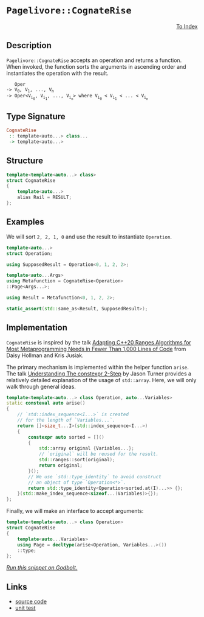 <!-- Copyright 2024 Feng Mofan
SPDX-License-Identifier: Apache-2.0 -->

# `Pagelivore::CognateRise`

<p style='text-align: right;'><a href="../../../facilities/metafunctions.md#pagelivore-cognate-rise">To Index</a></p>

## Description

`Pagelivore::CognateRise` accepts an operation and returns a function.
When invoked, the function sorts the arguments in ascending order and instantiates the operation with the result.

<pre><code>   Oper
-> V<sub>0</sub>, V<sub>1</sub>, ..., V<sub>n</sub>
-> Oper&lt;V<sub>i<sub>0</sub></sub>, V<sub>i<sub>1</sub></sub>, ..., V<sub>i<sub>n</sub></sub>&gt; where V<sub>i<sub>0</sub></sub> &lt; V<sub>i<sub>1</sub></sub> &lt; ... &lt; V<sub>i<sub>n</sub></sub></code></pre>

## Type Signature

```Haskell
CognateRise
 :: template<auto...> class...
 -> template<auto...>
```

## Structure

```C++
template<template<auto...> class>
struct CognateRise
{
    template<auto...>
    alias Rail = RESULT;
};
```

## Examples

We will sort `2, 2, 1, 0` and use the result to instantiate `Operation`.

```C++
template<auto...>
struct Operation;

using SupposedResult = Operation<0, 1, 2, 2>;

template<auto...Args>
using Metafunction = CognateRise<Operation>
::Page<Args...>;

using Result = Metafunction<0, 1, 2, 2>;

static_assert(std::same_as<Result, SupposedResult>);
```

## Implementation

`CognateRise` is inspired by the talk [Adapting C++20 Ranges Algorithms for Most Metaprogramming Needs in Fewer Than 1,000 Lines of Code](https://youtu.be/69PuizjrgBM?list=PLPqbaGB3rnNmIaWPvuu4U6LWt1XooNi-L) from Daisy Hollman and Kris Jusiak.

The primary mechanism is implemented within the helper function `arise`.
The talk [Understanding The constexpr 2-Step](https://youtu.be/_AefJX66io8?list=PLPqbaGB3rnNmIaWPvuu4U6LWt1XooNi-L) by Jason Turner provides a relatively detailed explanation of the usage of `std::array`. Here, we will only walk through general ideas.

```C++
template<template<auto...> class Operation, auto...Variables>
static consteval auto arise()
{    
    // `std::index_sequence<I...>` is created
    // for the length of `Variables...`.
    return []<size_t...I>(std::index_sequence<I...>)
    {
        constexpr auto sorted = []()
        {
            std::array original {Variables...};
            // `original` will be reused for the result.
            std::ranges::sort(original);
            return original;
        }();
        // We use `std::type_identity` to avoid construct
        // an object of type `Operation<*>`.
        return std::type_identity<Operation<sorted.at(I)...>> {};
    }(std::make_index_sequence<sizeof...(Variables)>{});
};
```

Finally, we will make an interface to accept arguments:

```C++
template<template<auto...> class Operation>
struct CognateRise
{
    template<auto...Variables>
    using Page = decltype(arise<Operation, Variables...>())
    ::type;
};
```

[*Run this snippet on Godbolt.*](https://godbolt.org/#z:OYLghAFBqd5QCxAYwPYBMCmBRdBLAF1QCcAaPECAMzwBtMA7AQwFtMQByARg9KtQYEAysib0QXACx8BBAKoBnTAAUAHpwAMvAFYTStJg1DIApACYAQuYukl9ZATwDKjdAGFUtAK4sGIM9KuADJ4DJgAcj4ARpjE/gDspAAOqAqETgwe3r7%2B0ilpjgIhYZEsMXFmiXaYDhlCBEzEBFk%2BfgG2mPaFDPWNBMUR0bEJtg1NLTntCmP9oYNlw5UAlLaoXsTI7BzmAMyhyN5YANQmO25ejrSEAJ6n2CYaAIK7%2B4eYJ2eNxEy3O/dPLwYBy8x1ObjEwBIhAQLDuD2eZj2QLeHzcyGm6CwVDhAKeAHoAFREglHRp4JRHYkEvHwgiYFhJAx0sF0hlMzBgpgXVAAOj5dyOByYCgURwA8klYkxuqRSdy%2BTyAGpkphRegKHGPabSvDIQUCaaYABuYjlRFJxHJmAgS3hJniFiOTpOT2dRzxeJOADYNBiQCBQlhVAB9JQARy8jE2YIAkgq4T6juTBcRMNLMOh4W6PUd%2BMQjgQEO96EZC0dUFRvRplZbVer4z6eVnnamCOsGCcAKxWTsAETBaQAXphgwQFTG7hA/QGGEHQ5gI1GOWc4/y/rbXc77VZN26nWgGIbVEl81zzQoSHT0B9e12e72bc29ycHU/n87p18fuXLcBQqbtxrPA60wBR43ifsdh3R53z3HMTB9KE/2YWgEI0I4AHc6FoI4YiOVMvCUa88wLIt8NArxaDHN9YOnb4jFA/0LyaCAkP/WhbSgmj31bdsfzwZCxFOaDYPtB9OJE98cwAdXeQj3jQ6cCGuSVgzwLBBBuNCC1QUkjVQdT9UPAhiC8BxuKdHNDHLKJtBqAhy0rZTJSrCUpW6MF4z%2BNCm13PdeOIDslJUkd1MYRxlLBNzvg8s5mKvHlpQgGMli8%2B4/hfKwIOEt8xKnAh0H9FgmAAa1C2dMBDcNIyBZc3CHTAKwVCAgJAhROPuV8IIku1sq43FHkJYkjg8YBmDpAAlK1KWJGknlZRl0xZelFuZT55TXbBBQMEVxUlGKMk1aZTIcEbUDG9MpqUXrJKdBb2U5DalRVNVQM1N1CNCYAjmUJhgAUnZbywA5nOtMlrrOaKdQEWVWtesDNptDcYOdf1QZygE%2Bug%2BEhqpPGqTmwaqSOAAVUCCFFAmcfxmmiUJ2kVoe9aiDS%2BFjrMhyodi7Gnk%2BowjiELwknyDMJooqibz29zDrODRZS4WUzEVuF%2BueebGaW5neT5R5iGADVvN5tJ%2BYAWUwBoqC8IFukl0bxswK66q5mX/kef1fv%2BsFdf11nVfhPnvrFhRKIc05bzNi2rdqAQwTlo4FaOJXE5VnmtQaRxkGDYUlBY6cFFYEdhTBIOQ9lQXhdSUXxYIO4JI4FZaE4TteD8DgtFIVBODcaxrCOC91k2E5ER4UgCE0euVhKkBO3iHkvUkABOHZ4i9YeuDMSpEkbjhJF4FgJA0OXW/bzuOF4BQQDlse2/r0g4FgGBEBANYCCSC5yEoNAGToWJwgLzhVAAA4vQAFp55HGAMgPUUgeRmF4BmQgUJCoK34IIEQYh2BSBkIIRQKh1A31ILoBWGFvhJE4DwBuTcW7jw7pwMUFw34OQrEcIBoDwGQOgZIWBRwIAeG/vQfMuwuBLF4NfLQKwIBIC/kkH%2BZAKAQGkbIkAwApBKxoFRWIF8IBRBoVEf8xBrjkN4Ho5gBixS2XskY0gX82CCDFAwWghiCFYCiF4YA4JaC0AvtwXgWBipGHEM4vAqZahGkYgQyqNQLhbBHqEOk2925XCiN8AxHgsA0JMngfePjSBhOIFESuvZ6SGGAFcIw48VhUAMPrRUeBMAYTcq3EeqDhCiHEFglpuC1A0KIfoEpKAe6WH0HgKIF9IArFQEkbo3iQEYjDqYSw1gzAnzyZaLAYybQdC6BkFws4Jh%2BAVsEOYpRyh6HyOkAQ%2ByzmpAuQwAYJzhgK2qNHHoMwrlPM6PZOoMx7lDDiE8t5nhWh6G1E0X5Cx/krH7hsTBlCODN1IMfXgp8WHALAZICBUD45cLMDw3AiDBHDxEaPCpKwixMCwHETZU9JA7B5EveIkgNCSACD6DQnYvQL30JwXepB947C4HPLgXpAEL0AcKzskguCdiXl6RFNDT7n0viSm%2BEjH6SOfgw9%2B8jFECL/mwTgjQWBGniCApg20SnxwXjyQV7cEFEDWXoFp6D2nSE6UobpBDdBKxIUwMhPi4UIqRbQjg9DX4XEchaY1przVCn5lwa1tqeF8JkQIoeOwzDErEbfDVurYgfwUagfhwwjUmpAXGlRC8uBy3UXSYgWidEEJMY0JxI9m1mIsQ4KxNjwr2McTQlxbiPFeKsX4kpgT274BCY4MJ3i7WqCiXSKxcTOg0KSSk64aStjt0ydkkeeSClKCKf40pX0Kl8GqQoWp9TGlWOdW0zBbrZBdPwe3b1fTykLKsEMpJGyJlTIyDMuZgMv1LJWbENZjFxlbK%2Bc4CArh3mkCOSUP51yCgZEQ%2Bc7o4LTkfO2QIXo4wgU5Dw7B15fQcOPNGH0RDoLZgoYhRIKFawYVMe5fC6hBCUWlpjRa%2BNiaeToQgPih16bhGiNJaQcllLKBwt5fy61zL4gyviPEHYLLJDzwVsGxVthlXZrVfADVL9GEFrzcQfVWwjXgJYAoI0eojQJp5OyaY8D8AOvUk62QLrH3YPkB619OgQA7FIL6/1FD2NBoVXQrVTDKzWYxbZ%2BzRxHPWpcw5XhRbU2xHTTsLN57c1ZdkWZorAiQD2eFsGVLwZ0tZ2ICweefA6B1obbo/RrbjHtfMXZLtOSe12IcU4ydmBXHuLECOnJY6Anbt8cEr5s6aGROQNE5dghV0EPXS2rdGTLR7t4AewpxSAlntVRev6V66kNMlE03g96MESCfTggLPTgsfuMIMmwv74D/umZwPEfpQOWGWci1ZYU/0wZebs9wxGDlIdnJR/5yQbndEw8jjICOQWfJeYR5oMPMf4fI2C45qGAU0bx6TonDHcPMYHrCyLnGT6cCjTZuzDmnPpbxe5kgYn8uqrJWmGTmzt7yf8NanYOxOydmZdWjQ4uV6APlVxzgSqr6SZpWYHkEuNCr2XiKwBqmzAK23jsBnyLlcqvEXCuBivGdnwtxPXJmidmSCAA%3D%3D)

## Links

- [source code](../../../../conceptrodon/descend/pagelivore/cognate_rise.hpp)
- [unit test](../../../../tests/unit/metafunctions/pagelivore/cognate_rise.test.hpp)
